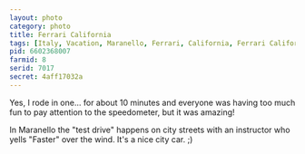 ```yaml
---
layout: photo
category: photo
title: Ferrari California
tags: [Italy, Vacation, Maranello, Ferrari, California, Ferrari California, car, sports car, cycomachead, Michael Ball, Canon, 7D, red]
pid: 6602368007
farmid: 8
serid: 7017
secret: 4aff17032a
---
```



Yes, I rode in one… for about 10 minutes and everyone was having too much fun to pay attention to the speedometer, but it was amazing!


In Maranello the "test drive" happens on city streets with an instructor who yells "Faster" over the wind. It's a nice city car. ;)
